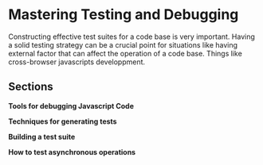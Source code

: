 # Mastering Testing and Debugging

Constructing effective test suites for a code base is very important. Having a solid testing strategy can be a crucial point for situations like having external factor that can affect the operation of a code base. Things like cross-browser javascripts developpment.

## Sections

**Tools for debugging Javascript Code**


**Techniques for generating tests**


**Building a test suite**


**How to test asynchronous operations**